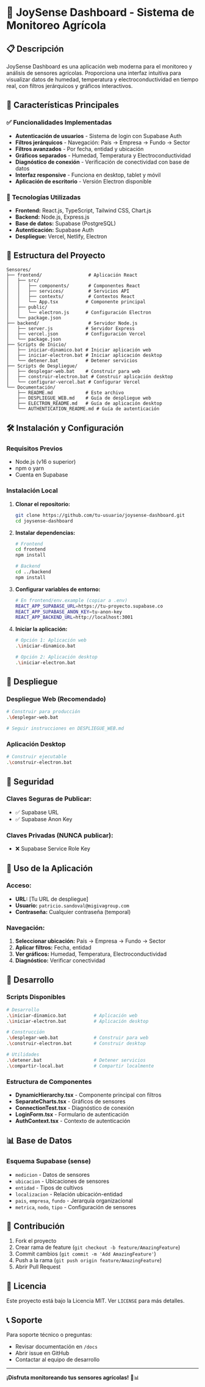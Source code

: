 # 🌱 JoySense Dashboard - Sistema de Monitoreo Agrícola

## 📋 Descripción

JoySense Dashboard es una aplicación web moderna para el monitoreo y análisis de sensores agrícolas. Proporciona una interfaz intuitiva para visualizar datos de humedad, temperatura y electroconductividad en tiempo real, con filtros jerárquicos y gráficos interactivos.

## 🚀 Características Principales

### ✅ **Funcionalidades Implementadas**
- **Autenticación de usuarios** - Sistema de login con Supabase Auth
- **Filtros jerárquicos** - Navegación: País → Empresa → Fundo → Sector
- **Filtros avanzados** - Por fecha, entidad y ubicación
- **Gráficos separados** - Humedad, Temperatura y Electroconductividad
- **Diagnóstico de conexión** - Verificación de conectividad con base de datos
- **Interfaz responsive** - Funciona en desktop, tablet y móvil
- **Aplicación de escritorio** - Versión Electron disponible

### 🎯 **Tecnologías Utilizadas**
- **Frontend:** React.js, TypeScript, Tailwind CSS, Chart.js
- **Backend:** Node.js, Express.js
- **Base de datos:** Supabase (PostgreSQL)
- **Autenticación:** Supabase Auth
- **Despliegue:** Vercel, Netlify, Electron

## 📁 Estructura del Proyecto

```
Sensores/
├── frontend/                 # Aplicación React
│   ├── src/
│   │   ├── components/       # Componentes React
│   │   ├── services/         # Servicios API
│   │   ├── contexts/         # Contextos React
│   │   └── App.tsx          # Componente principal
│   ├── public/
│   │   └── electron.js      # Configuración Electron
│   └── package.json
├── backend/                  # Servidor Node.js
│   ├── server.js            # Servidor Express
│   ├── vercel.json          # Configuración Vercel
│   └── package.json
├── Scripts de Inicio/
│   ├── iniciar-dinamico.bat # Iniciar aplicación web
│   ├── iniciar-electron.bat # Iniciar aplicación desktop
│   └── detener.bat          # Detener servicios
├── Scripts de Despliegue/
│   ├── desplegar-web.bat    # Construir para web
│   ├── construir-electron.bat # Construir aplicación desktop
│   └── configurar-vercel.bat # Configurar Vercel
└── Documentación/
    ├── README.md            # Este archivo
    ├── DESPLIEGUE_WEB.md    # Guía de despliegue web
    ├── ELECTRON_README.md   # Guía de aplicación desktop
    └── AUTHENTICATION_README.md # Guía de autenticación
```

## 🛠️ Instalación y Configuración

### **Requisitos Previos**
- Node.js (v16 o superior)
- npm o yarn
- Cuenta en Supabase

### **Instalación Local**

1. **Clonar el repositorio:**
   ```bash
   git clone https://github.com/tu-usuario/joysense-dashboard.git
   cd joysense-dashboard
   ```

2. **Instalar dependencias:**
   ```bash
   # Frontend
   cd frontend
   npm install
   
   # Backend
   cd ../backend
   npm install
   ```

3. **Configurar variables de entorno:**
   ```bash
   # En frontend/env.example (copiar a .env)
   REACT_APP_SUPABASE_URL=https://tu-proyecto.supabase.co
   REACT_APP_SUPABASE_ANON_KEY=tu-anon-key
   REACT_APP_BACKEND_URL=http://localhost:3001
   ```

4. **Iniciar la aplicación:**
   ```bash
   # Opción 1: Aplicación web
   .\iniciar-dinamico.bat
   
   # Opción 2: Aplicación desktop
   .\iniciar-electron.bat
   ```

## 🚀 Despliegue

### **Despliegue Web (Recomendado)**
```bash
# Construir para producción
.\desplegar-web.bat

# Seguir instrucciones en DESPLIEGUE_WEB.md
```

### **Aplicación Desktop**
```bash
# Construir ejecutable
.\construir-electron.bat
```

## 🔐 Seguridad

### **Claves Seguras de Publicar:**
- ✅ Supabase URL
- ✅ Supabase Anon Key

### **Claves Privadas (NUNCA publicar):**
- ❌ Supabase Service Role Key

## 📱 Uso de la Aplicación

### **Acceso:**
- **URL:** [Tu URL de despliegue]
- **Usuario:** `patricio.sandoval@migivagroup.com`
- **Contraseña:** Cualquier contraseña (temporal)

### **Navegación:**
1. **Seleccionar ubicación:** País → Empresa → Fundo → Sector
2. **Aplicar filtros:** Fecha, entidad
3. **Ver gráficos:** Humedad, Temperatura, Electroconductividad
4. **Diagnóstico:** Verificar conectividad

## 🔧 Desarrollo

### **Scripts Disponibles**

```bash
# Desarrollo
.\iniciar-dinamico.bat          # Aplicación web
.\iniciar-electron.bat          # Aplicación desktop

# Construcción
.\desplegar-web.bat             # Construir para web
.\construir-electron.bat        # Construir desktop

# Utilidades
.\detener.bat                   # Detener servicios
.\compartir-local.bat           # Compartir localmente
```

### **Estructura de Componentes**

- **DynamicHierarchy.tsx** - Componente principal con filtros
- **SeparateCharts.tsx** - Gráficos de sensores
- **ConnectionTest.tsx** - Diagnóstico de conexión
- **LoginForm.tsx** - Formulario de autenticación
- **AuthContext.tsx** - Contexto de autenticación

## 📊 Base de Datos

### **Esquema Supabase (sense)**
- `medicion` - Datos de sensores
- `ubicacion` - Ubicaciones de sensores
- `entidad` - Tipos de cultivos
- `localizacion` - Relación ubicación-entidad
- `pais`, `empresa`, `fundo` - Jerarquía organizacional
- `metrica`, `nodo`, `tipo` - Configuración de sensores

## 🤝 Contribución

1. Fork el proyecto
2. Crear rama de feature (`git checkout -b feature/AmazingFeature`)
3. Commit cambios (`git commit -m 'Add AmazingFeature'`)
4. Push a la rama (`git push origin feature/AmazingFeature`)
5. Abrir Pull Request

## 📄 Licencia

Este proyecto está bajo la Licencia MIT. Ver `LICENSE` para más detalles.

## 📞 Soporte

Para soporte técnico o preguntas:
- Revisar documentación en `/docs`
- Abrir issue en GitHub
- Contactar al equipo de desarrollo

---

**¡Disfruta monitoreando tus sensores agrícolas!** 🌱📊
